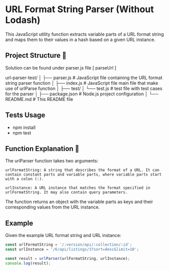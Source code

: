 # URL Format String Parser (Without Lodash)

This JavaScript utility function extracts variable parts of a URL format string and maps them to their values in a hash based on a given URL instance. 

## Project Structure :rocket:

Solution can be found under parser.js file [ parseUrl ]

url-parser-test/
│
├── parser.js # JavaScript file containing the URL format string parser function
│
├── index.js # JavaScript file main file that make use of urlParse function 
│
├── test/
│ └── test.js # test file with test cases for the parser
│
├── package.json # Node.js project configuration
│
└── README.md # This README file


## Tests Usage

* npm install
* npm test

## Function Explanation :rocket:

The urlParser function takes two arguments:

    urlFormatString: A string that describes the format of a URL. It can contain constant parts and variable parts, where variable parts start with a colon (:).

    urlInstance: A URL instance that matches the format specified in urlFormatString. It may also contain query parameters.

The function returns an object with the variable parts as keys and their corresponding values from the URL instance.

## Example

Given the example URL format string and URL instance:

```javascript
const urlFormatString = '/:version/api/:collection/:id';
const urlInstance = '/6/api/listings/3?sort=desc&limit=10';

const result = urlParser(urlFormatString, urlInstance);
console.log(result);
```


